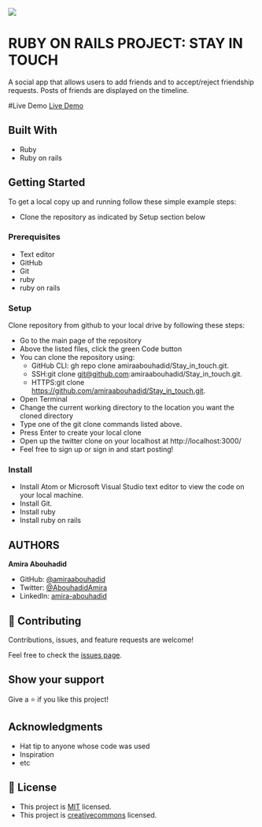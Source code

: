 ![](https://img.shields.io/badge/Microverse-blueviolet)

# RUBY ON RAILS PROJECT: STAY IN TOUCH

A social app that allows users to add friends and to accept/reject friendship requests. Posts of friends are displayed on the timeline.   

#Live Demo
[Live Demo](https://arcane-brook-55472.herokuapp.com/users/sign_in)

## Built With
- Ruby
- Ruby on rails

## Getting Started
To get a local copy up and running follow these simple example steps:
- Clone the repository as indicated by Setup section below

### Prerequisites
- Text editor
- GitHub
- Git
- ruby
- ruby on rails

### Setup
Clone repository from github to your local drive by following these steps:
- Go to the main page of the repository
- Above the listed files, click the green Code button
- You can clone the repository using:
  - GitHub CLI: gh repo clone amiraabouhadid/Stay_in_touch.git.
  - SSH:git clone git@github.com:amiraabouhadid/Stay_in_touch.git.
  - HTTPS:git clone https://github.com/amiraabouhadid/Stay_in_touch.git.
- Open Terminal
- Change the current working directory to the location you want the cloned directory
- Type one of the git clone commands listed above.
- Press Enter to create your local clone
- Open up the twitter clone on your localhost at http://localhost:3000/
- Feel free to sign up or sign in and start posting!

### Install
- Install Atom or Microsoft Visual Studio text editor to view the code on your local machine.
- Install Git.
- Install ruby
- Install ruby on rails

## AUTHORS

**Amira Abouhadid**

- GitHub: [@amiraabouhadid](https://github.com/amiraabouhadid)
- Twitter: [@AbouhadidAmira](https://twitter.com/AbouhadidAmira)
- LinkedIn: [amira-abouhadid](https://linkedin.com/amira-abouhadid)



## 🤝 Contributing

Contributions, issues, and feature requests are welcome!

Feel free to check the [issues page](https://github.com/amiraabouhadid/Stay_in_touch/issues).

## Show your support

Give a ⭐️ if you like this project!

## Acknowledgments

- Hat tip to anyone whose code was used
- Inspiration
- etc

## 📝 License

- This project is [MIT](https://opensource.org/licenses/MIT) licensed.
- This project is [creativecommons](https://creativecommons.org/licenses/by-nc/4.0/) licensed.
